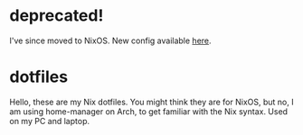 # deprecated!
I've since moved to NixOS. New config available [here](https://github.com/n3oney/nixus).

# dotfiles

Hello, these are my Nix dotfiles.
You might think they are for NixOS, but no, I am using home-manager on Arch, to get familiar with the Nix syntax.
Used on my PC and laptop.
